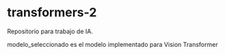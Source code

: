 # transformers-2
Repositorio para trabajo de IA.  

modelo_seleccionado es el modelo implementado para Vision Transformer
